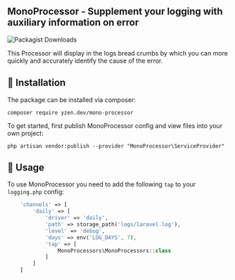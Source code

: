 ## MonoProcessor - Supplement your logging with auxiliary information on error
<img alt="Packagist Downloads" src="https://img.shields.io/packagist/dt/yzen.dev/mono-processor">

This Processor will display in the logs bread crumbs by which you can more quickly and accurately identify the cause of the error.

## :scroll: **Installation**
The package can be installed via composer:
```
composer require yzen.dev/mono-processor
```
To get started, first publish MonoProcessor config and view files into your own project:
```
php artisan vendor:publish --provider "MonoProcessor\ServiceProvider"
```

## :scroll: **Usage**
To use MonoProcessor you need to add the following `tap` to your `logging.php` config:
```php
    'channels' => [
        'daily' => [
            'driver' => 'daily',
            'path' => storage_path('logs/laravel.log'),
            'level' => 'debug',
            'days' => env('LOG_DAYS', 7),
            'tap' => [
                MonoProcessors\MonoProcessors::class
            ]
        ]
    ]
```
